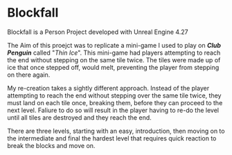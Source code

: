 # Blockfall

Blockfall is a Person Project developed with Unreal Engine 4.27

The Aim of this proejct was to replicate a mini-game I used to play on _**Club Penguin**_ called "_Thin Ice_". This mini-game had players attempting to reach the end without stepping on the same tile twice. The tiles were made up of ice that once stepped off, would melt, preventing the player from stepping on there again.

My re-creation takes a sightly different approach. Instead of the player attempting to reach the end without stepping over the same tile twice, they must land on each tile once, breaking them, before they can proceed to the next level. Faliure to do so will result in the player having to re-do the level until all tiles are destroyed and they reach the end.

There are three levels, starting with an easy, introduction, then moving on to the intermediate and final the hardest level that requires quick reaction to break the blocks and move on.


